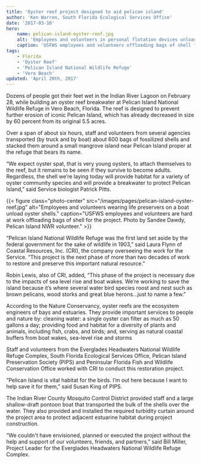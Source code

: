 ```yaml
---
title: 'Oyster reef project designed to aid pelican island'
author: 'Ken Warren, South Florida Ecological Services Office'
date: '2017-03-10'
hero:
    name: pelican-island-oyster-reef.jpg
    alt: 'Employees and volunteers in personal flotation devices unload oyster shell from a boat.'
    caption: 'USFWS employees and volunteers offloading bags of shell for the oyster reef project. Photo by Sandee Dawdy, Pelican Island NWR volunteer.'
tags:
    - Florida
    - 'Oyster Reef'
    - 'Pelican Island National Wildlife Refuge'
    - 'Vero Beach'
updated: 'April 20th, 2017'
---
```


Dozens of people got their feet wet in the Indian River Lagoon on February 28, while building an oyster reef breakwater at Pelican Island National Wildlife Refuge in Vero Beach, Florida. The reef is designed to prevent further erosion of iconic Pelican Island, which has already decreased in size by 60 percent from its original 5.5 acres.

Over a span of about six hours, staff and volunteers from several agencies transported (by truck and by boat) about 600 bags of fossilized shells and stacked them around a small mangrove island near Pelican Island proper at the refuge that bears its name.

“We expect oyster spat, that is very young oysters, to attach themselves to the reef, but it remains to be seen if they survive to become adults.  Regardless, the shell we’re laying today will provide habitat for a variety of oyster community species and will provide a breakwater to protect Pelican Island,” said Service biologist Patrick Pitts.

{{< figure class="photo-center" src="/images/pages/pelican-island-oyster-reef.jpg" alt="Employees and volunteers wearing life preservers on a boat unload oyster shells." caption="USFWS employees and volunteers are hard at work offloading bags of shell for the project. Photo by Sandee Dawdy, Pelican Island NWR volunteer." >}}

“Pelican Island National Wildlife Refuge was the first land set aside by the federal government for the sake of wildlife in 1903,” said Laura Flynn of Coastal Resources, Inc. (CRI), the company overseeing the work for the Service. “This project is the next phase of more than two decades of work to restore and preserve this important natural resource.”

Robin Lewis, also of CRI, added, “This phase of the project is necessary due to the impacts of sea level rise and boat wakes.  We’re working to save the island because it’s where several water bird species roost and nest such as brown pelicans, wood storks and great blue herons...just to name a few.”
 
According to the Nature Conservancy, oyster reefs are the ecosystem engineers of bays and estuaries. They provide important services to people and nature by:
cleaning water: a single oyster can filter as much as 50 gallons a day;
providing food and habitat for a diversity of plants and animals, including fish, crabs, and birds; and,
serving as natural coastal buffers from boat wakes, sea-level rise and storms

Staff and volunteers from the Everglades Headwaters National Wildlife Refuge Complex, South Florida Ecological Services Office, Pelican Island Preservation Society (PIPS) and Peninsular Florida Fish and Wildlife Conservation Office worked with CRI to conduct this restoration project.
 
“Pelican Island is vital habitat for the birds.  I’m out here because I want to help save it for them,” said Susan King of PIPS.

The Indian River County Mosquito Control District provided staff and a large shallow-draft pontoon boat that transported the bulk of the shells over the water.  They also provided and installed the required turbidity curtain around the project area to protect adjacent estuarine habitat during project construction.  

“We couldn't have envisioned, planned or executed the project without the help and support of our volunteers, friends, and partners,” said Bill Miller, Project Leader for the 
Everglades Headwaters National Wildlife Refuge Complex.
